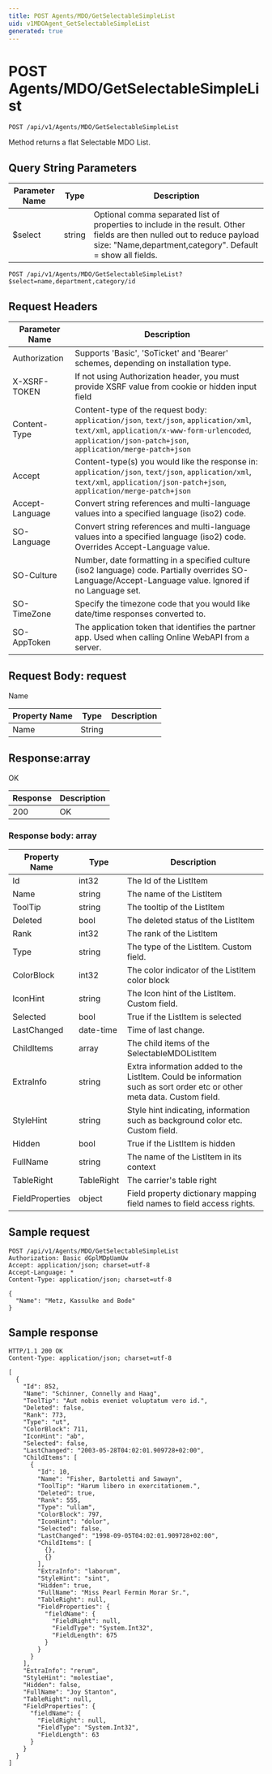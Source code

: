 ```yaml
---
title: POST Agents/MDO/GetSelectableSimpleList
uid: v1MDOAgent_GetSelectableSimpleList
generated: true
---
```


# POST Agents/MDO/GetSelectableSimpleList

```http
POST /api/v1/Agents/MDO/GetSelectableSimpleList
```

Method returns a flat Selectable MDO List.







## Query String Parameters

| Parameter Name | Type |  Description |
|----------------|------|--------------|
| $select | string |  Optional comma separated list of properties to include in the result. Other fields are then nulled out to reduce payload size: "Name,department,category". Default = show all fields. |

```http
POST /api/v1/Agents/MDO/GetSelectableSimpleList?$select=name,department,category/id
```


## Request Headers

| Parameter Name | Description |
|----------------|-------------|
| Authorization  | Supports 'Basic', 'SoTicket' and 'Bearer' schemes, depending on installation type. |
| X-XSRF-TOKEN   | If not using Authorization header, you must provide XSRF value from cookie or hidden input field |
| Content-Type | Content-type of the request body: `application/json`, `text/json`, `application/xml`, `text/xml`, `application/x-www-form-urlencoded`, `application/json-patch+json`, `application/merge-patch+json` |
| Accept         | Content-type(s) you would like the response in: `application/json`, `text/json`, `application/xml`, `text/xml`, `application/json-patch+json`, `application/merge-patch+json` |
| Accept-Language | Convert string references and multi-language values into a specified language (iso2) code. |
| SO-Language | Convert string references and multi-language values into a specified language (iso2) code. Overrides Accept-Language value. |
| SO-Culture | Number, date formatting in a specified culture (iso2 language) code. Partially overrides SO-Language/Accept-Language value. Ignored if no Language set. |
| SO-TimeZone | Specify the timezone code that you would like date/time responses converted to. |
| SO-AppToken | The application token that identifies the partner app. Used when calling Online WebAPI from a server. |

## Request Body: request 

Name 

| Property Name | Type |  Description |
|----------------|------|--------------|
| Name | String |  |

## Response:array

OK

| Response | Description |
|----------------|-------------|
| 200 | OK |

### Response body: array

| Property Name | Type |  Description |
|----------------|------|--------------|
| Id | int32 | The Id of the ListItem |
| Name | string | The name of the ListItem |
| ToolTip | string | The tooltip of the ListItem |
| Deleted | bool | The deleted status of the ListItem |
| Rank | int32 | The rank of the ListItem |
| Type | string | The type of the ListItem. Custom field. |
| ColorBlock | int32 | The color indicator of the ListItem color block |
| IconHint | string | The Icon hint of the ListItem. Custom field. |
| Selected | bool | True if the ListItem is selected |
| LastChanged | date-time | Time of last change. |
| ChildItems | array | The child items of the SelectableMDOListItem |
| ExtraInfo | string | Extra information added to the ListItem. Could be information such as sort order etc or other meta data. Custom field. |
| StyleHint | string | Style hint indicating, information such as background color etc. Custom field. |
| Hidden | bool | True if the ListItem is hidden |
| FullName | string | The name of the ListItem in its context |
| TableRight | TableRight | The carrier's table right |
| FieldProperties | object | Field property dictionary mapping field names to field access rights. |

## Sample request

```http!
POST /api/v1/Agents/MDO/GetSelectableSimpleList
Authorization: Basic dGplMDpUamUw
Accept: application/json; charset=utf-8
Accept-Language: *
Content-Type: application/json; charset=utf-8

{
  "Name": "Metz, Kassulke and Bode"
}
```

## Sample response

```http_
HTTP/1.1 200 OK
Content-Type: application/json; charset=utf-8

[
  {
    "Id": 852,
    "Name": "Schinner, Connelly and Haag",
    "ToolTip": "Aut nobis eveniet voluptatum vero id.",
    "Deleted": false,
    "Rank": 773,
    "Type": "ut",
    "ColorBlock": 711,
    "IconHint": "ab",
    "Selected": false,
    "LastChanged": "2003-05-28T04:02:01.909728+02:00",
    "ChildItems": [
      {
        "Id": 10,
        "Name": "Fisher, Bartoletti and Sawayn",
        "ToolTip": "Harum libero in exercitationem.",
        "Deleted": true,
        "Rank": 555,
        "Type": "ullam",
        "ColorBlock": 797,
        "IconHint": "dolor",
        "Selected": false,
        "LastChanged": "1998-09-05T04:02:01.909728+02:00",
        "ChildItems": [
          {},
          {}
        ],
        "ExtraInfo": "laborum",
        "StyleHint": "sint",
        "Hidden": true,
        "FullName": "Miss Pearl Fermin Morar Sr.",
        "TableRight": null,
        "FieldProperties": {
          "fieldName": {
            "FieldRight": null,
            "FieldType": "System.Int32",
            "FieldLength": 675
          }
        }
      }
    ],
    "ExtraInfo": "rerum",
    "StyleHint": "molestiae",
    "Hidden": false,
    "FullName": "Joy Stanton",
    "TableRight": null,
    "FieldProperties": {
      "fieldName": {
        "FieldRight": null,
        "FieldType": "System.Int32",
        "FieldLength": 63
      }
    }
  }
]
```